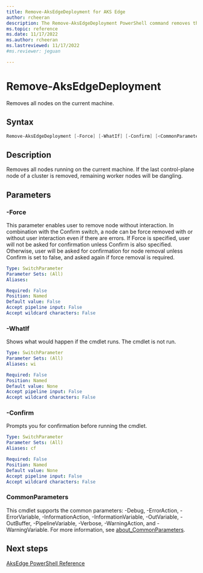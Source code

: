 ```yaml
---
title: Remove-AksEdgeDeployment for AKS Edge
author: rcheeran
description: The Remove-AksEdgeDeployment PowerShell command removes the deployment from an existing cluster.
ms.topic: reference
ms.date: 11/17/2022
ms.author: rcheeran 
ms.lastreviewed: 11/17/2022
#ms.reviewer: jeguan

---
```



# Remove-AksEdgeDeployment

Removes all nodes on the current machine.

## Syntax

```powershell
Remove-AksEdgeDeployment [-Force] [-WhatIf] [-Confirm] [<CommonParameters>]
```

## Description

Removes all nodes running on the current machine. If the last control-plane node of a cluster is removed, remaining worker nodes will be dangling.

## Parameters

### -Force
This parameter enables user to remove node without interaction.
In combination with the Confirm switch, a node can be force removed with or without user interaction even if there are errors.
If Force is specified, user will not be asked for confirmation unless Confirm is also specified.
Otherwise, user will be asked for confirmation for node removal unless Confirm is set to false, and asked again if force removal is required.

```yaml
Type: SwitchParameter
Parameter Sets: (All)
Aliases:

Required: False
Position: Named
Default value: False
Accept pipeline input: False
Accept wildcard characters: False
```

### -WhatIf
Shows what would happen if the cmdlet runs.
The cmdlet is not run.

```yaml
Type: SwitchParameter
Parameter Sets: (All)
Aliases: wi

Required: False
Position: Named
Default value: None
Accept pipeline input: False
Accept wildcard characters: False
```

### -Confirm
Prompts you for confirmation before running the cmdlet.

```yaml
Type: SwitchParameter
Parameter Sets: (All)
Aliases: cf

Required: False
Position: Named
Default value: None
Accept pipeline input: False
Accept wildcard characters: False
```

### CommonParameters
This cmdlet supports the common parameters: -Debug, -ErrorAction, -ErrorVariable, -InformationAction, -InformationVariable, -OutVariable, -OutBuffer, -PipelineVariable, -Verbose, -WarningAction, and -WarningVariable. For more information, see [about_CommonParameters](https://go.microsoft.com/fwlink/?LinkID=113216).

## Next steps

[AksEdge PowerShell Reference](./index.md)
